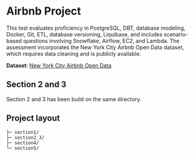 # Airbnb Project
This test evaluates proficiency in PostgreSQL, DBT, database modeling, Docker, Git, ETL, database versioning, Liquibase, and includes scenario-based questions involving Snowflake, Airflow, EC2, and Lambda. The assessment incorporates the New York City Airbnb Open Data dataset, which requires data cleaning and is publicly available.

**Dataset**: [New York City Airbnb Open Data](https://www.kaggle.com/datasets/dgomonov/new-york-city-airbnb-open-data)

## Section 2 and 3
Section 2 and 3 has been build on the same directory.

## Project layout

    ├─ section1/               
    ├─ section2_3/
    ├─ section4/                   
    └─ section5/